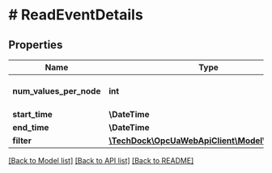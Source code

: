 # # ReadEventDetails

## Properties

Name | Type | Description | Notes
------------ | ------------- | ------------- | -------------
**num_values_per_node** | **int** |  | [optional] [default to 0]
**start_time** | **\DateTime** |  | [optional]
**end_time** | **\DateTime** |  | [optional]
**filter** | [**\TechDock\OpcUaWebApiClient\Model\EventFilter**](EventFilter.md) |  | [optional]

[[Back to Model list]](../../README.md#models) [[Back to API list]](../../README.md#endpoints) [[Back to README]](../../README.md)
